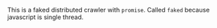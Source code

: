 This is a faked distributed crawler with `promise`.
Called `faked` because javascript is single thread.